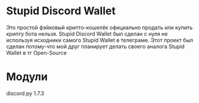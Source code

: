 # Stupid Discord Wallet
Это простой фэйковый крипто-кошелёк официально продать или купить крипту бота нельзя.
Stupid Discord Wallet был сделан с нуля не используя исходники самого Stupid Wallet в телеграме.
Этот проект был сделан потому-что мой друг планирует делать своего аналога Stupid Wallet в тг Open-Source

# Модули
discord.py 1.7.3
